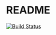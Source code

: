 # README

[![Build Status][status]][icon]

[status]: https://travis-ci.org/jonallured/cybertail-rails.svg?branch=master
[icon]: https://travis-ci.org/jonallured/cybertail-rails
